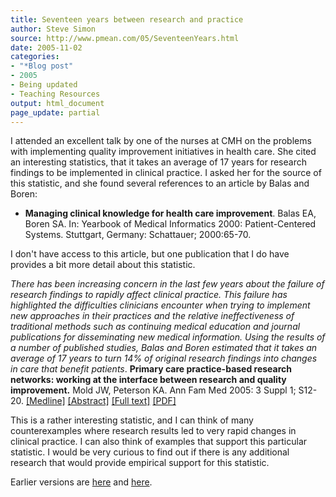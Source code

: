 ```yaml
---
title: Seventeen years between research and practice
author: Steve Simon
source: http://www.pmean.com/05/SeventeenYears.html
date: 2005-11-02
categories:
- "*Blog post"
- 2005
- Being updated
- Teaching Resources
output: html_document
page_update: partial
---
```


I attended an excellent talk by one of the nurses at CMH on the problems
with implementing quality improvement initiatives in health care. She
cited an interesting statistics, that it takes an average of 17 years
for research findings to be implemented in clinical practice. I asked
her for the source of this statistic, and she found several references
to an article by Balas and Boren:

- **Managing clinical knowledge for health care improvement**. Balas
EA, Boren SA. In: Yearbook of Medical Informatics 2000:
Patient-Centered Systems. Stuttgart, Germany: Schattauer;
2000:65-70.

I don't have access to this article, but one publication that I do have
provides a bit more detail about this statistic.

*There has been increasing concern in the last few years about the
failure of research findings to rapidly affect clinical practice. This
failure has highlighted the difficulties clinicians encounter when
trying to implement new approaches in their practices and the relative
ineffectiveness of traditional methods such as continuing medical
education and journal publications for disseminating new medical
information. Using the results of a number of published studies, Balas
and Boren estimated that it takes an average of 17 years to turn 14%
of original research findings into changes in care that benefit
patients*. **Primary care practice-based research networks: working at
the interface between research and quality improvement.** Mold JW,
Peterson KA. Ann Fam Med 2005: 3 Suppl 1; S12-20.
[\[Medline\]](http://www.ncbi.nlm.nih.gov/entrez/query.fcgi?cmd=Retrieve&db=PubMed&list_uids=15928213&dopt=Abstract)
[\[Abstract\]](http://www.annfammed.org/cgi/content/abstract/3/suppl_1/s12)
[\[Full
text\]](http://www.annfammed.org/cgi/content/full/3/suppl_1/s12)
[\[PDF\]](http://www.annfammed.org/cgi/reprint/3/suppl_1/s12.pdf)

This is a rather interesting statistic, and I can think of many
counterexamples where research results led to very rapid changes in
clinical practice. I can also think of examples that support this
particular statistic. I would be very curious to find out if there is
any additional research that would provide empirical support for this
statistic.

Earlier versions are [here][sim1] and [here][sim2].

[sim1]: http://www.pmean.com/05/SeventeenYears.html
[sim2]: http://new.pmean.com/seventeen-years/

